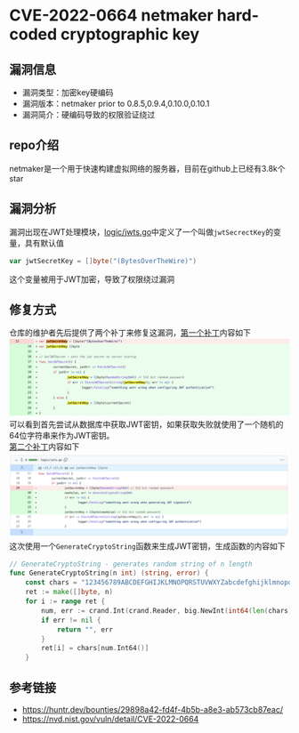 # CVE-2022-0664 netmaker hard-coded cryptographic key

## 漏洞信息

- 漏洞类型：加密key硬编码
- 漏洞版本：netmaker prior to 0.8.5,0.9.4,0.10.0,0.10.1
- 漏洞简介：硬编码导致的权限验证绕过

## repo介绍
netmaker是一个用于快速构建虚拟网络的服务器，目前在github上已经有3.8k个star

## 漏洞分析
漏洞出现在JWT处理模块，[logic/jwts.go](https://github.com/gravitl/netmaker/blob/master/logic/jwts.go)中定义了一个叫做`jwtSecrectKey`的变量，具有默认值
```go
var jwtSecretKey = []byte("(BytesOverTheWire)")
```
这个变量被用于JWT加密，导致了权限绕过漏洞

## 修复方式
仓库的维护者先后提供了两个补丁来修复这漏洞，[第一个补丁](https://github.com/gravitl/netmaker/commit/789cb27d48b0891f57b14c0ee0df8fb83b33c2ed)内容如下
![image](images/1.png)
可以看到首先尝试从数据库中获取JWT密钥，如果获取失败就使用了一个随机的64位字符串来作为JWT密钥。\
[第二个补丁](https://github.com/gravitl/netmaker/commit/9bee12642986cb9534e268447b70e6f0f03c59cf)内容如下
![image](images/2.png)
这次使用一个`GenerateCryptoString`函数来生成JWT密钥，生成函数的内容如下
```go
// GenerateCryptoString - generates random string of n length
func GenerateCryptoString(n int) (string, error) {
	const chars = "123456789ABCDEFGHIJKLMNOPQRSTUVWXYZabcdefghijklmnopqrstuvwxyz-"
	ret := make([]byte, n)
	for i := range ret {
		num, err := crand.Int(crand.Reader, big.NewInt(int64(len(chars))))
		if err != nil {
			return "", err
		}
		ret[i] = chars[num.Int64()]
	}
```

## 参考链接
- https://huntr.dev/bounties/29898a42-fd4f-4b5b-a8e3-ab573cb87eac/
- https://nvd.nist.gov/vuln/detail/CVE-2022-0664